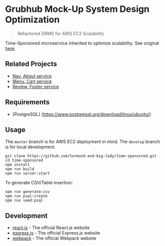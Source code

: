 # Grubhub Mock-Up System Design Optimization
> Refactored DBMS for AWS EC2 Scalability

Time-Sponsored microservice inherited to optimize scalability. See original [here](https://github.com/hrla29-group-targaryen/time-sponsored).

## Related Projects

* [Nav, About service](https://github.com/matthewmata/nav-about)
* [Menu, Cart service](https://github.com/tormund-and-big-lady/menu_cart_SDC)
* [Review, Footer service](https://github.com/gabriellehong/systemDesign_HubGrub)

## Requirements
* [PostgreSQL] (https://www.postgresql.org/download/linux/ubuntu/)

## Usage

The `master` branch is for AWS EC2 deployment in mind. The `develop` branch is for local development.

```
git clone https://github.com/tormund-and-big-lady/time-sponsored.git
cd time-sponsored
npm install
npm run build
npm run server:start
```

To generate CSV/Table insertion:

```
npm run generate:csv
npm run psql:create
npm run seed:psql
```

## Development

* [react.js](https://www.npmjs.com/package/react) - The official React.js website
* [express.js](https://www.npmjs.com/package/express) - The official Express.js website
* [webpack](https://www.npmjs.com/package/webpack) - The official Webpack website

